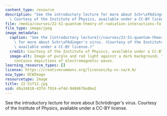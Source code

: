 ```yaml
---
content_type: resource
description: "See the introductory lecture for more about Schr\xF6dinger's virus.\
  \ Courtesy of the Institute of Physics, available under a CC-BY license."
file: /media/courses/22-51-quantum-theory-of-radiation-interactions-fall-2012/d8a34810437df914ef4d9469678e86e2_22-51f12.jpg
file_type: image/jpeg
image_metadata:
  caption: "See the [introductory lecture](/courses/22-51-quantum-theory-of-radiation-interactions-fall-2012/pages/lecture-notes)\
    \ for more about Schr\xF6dinger's virus. (Courtesy of the Institute of Physics,\
    \ available under a CC-BY license.)"
  credit: Courtesy of the Institute of Physics, available under a CC-BY license.
  image-alt: Image of purple and red light against a dark background; the purple light
    contains depictions of electromagnetic waves.
learning_resource_types: []
license: https://creativecommons.org/licenses/by-nc-sa/4.0/
ocw_type: OCWImage
resourcetype: Image
title: 22-51f12.jpg
uid: d8a34810-437d-f914-ef4d-9469678e86e2
---
```

See the introductory lecture for more about Schrödinger's virus. Courtesy of the Institute of Physics, available under a CC-BY license.